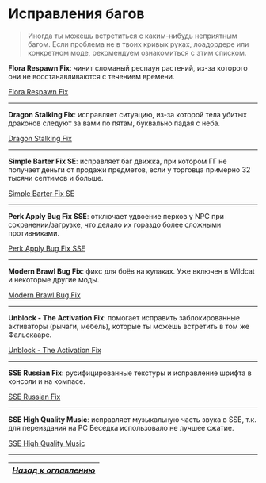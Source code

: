 # Исправления багов

> Иногда ты можешь встретиться с каким-нибудь неприятным багом. Если проблема не в твоих кривых руках, лоадордере или конкретном моде, рекомендуем ознакомиться с этим списком.

**Flora Respawn Fix**: чинит сломаный респаун растений, из-за которого они не восстанавливаются с течением времени.

[Flora Respawn Fix](https://www.nexusmods.com/skyrimspecialedition/mods/13186)

------

**Dragon Stalking Fix**: исправляет ситуацию, из-за которой тела убитых драконов следуют за вами по пятам, буквально падая с неба.

[Dragon Stalking Fix](https://www.nexusmods.com/skyrimspecialedition/mods/14060)

------

**Simple Barter Fix SE**: исправляет баг движка, при котором ГГ не получает деньги от продажи предметов, если у торговца примерно 32 тысячи септимов и больше.

[Simple Barter Fix SE](https://www.nexusmods.com/skyrimspecialedition/mods/14756)

------

**Perk Apply Bug Fix SSE**: отключает удвоение перков у NPC при сохранении/загрузке, что делало их гораздо более сложными противниками.

[Perk Apply Bug Fix SSE](https://www.nexusmods.com/skyrimspecialedition/mods/16544)

------

**Modern Brawl Bug Fix**: фикс для боёв на кулаках. Уже включен в Wildcat и некоторые другие моды.

[Modern Brawl Bug Fix](https://www.nexusmods.com/skyrimspecialedition/mods/1473)

------

**Unblock - The Activation Fix**: помогает исправить заблокированные активаторы (рычаги, мебель), которые ты можешь встретить в том же Фальскааре.

[Unblock - The Activation Fix](https://www.nexusmods.com/skyrimspecialedition/mods/221)

------

**SSE Russian Fix**: русифицированные текстуры и исправление шрифта в консоли и на компасе.

[SSE Russian Fix](https://www.nexusmods.com/skyrimspecialedition/mods/887)

------

**SSE High Quality Music**: исправляет музыкальную часть звука в SSE, т.к. для переиздания на PC Беседка использовало не лучшее сжатие.

[SSE High Quality Music](https://www.nexusmods.com/skyrimspecialedition/mods/4968)

------

|[*Назад к оглавлению*](../01_Оглавление.md)|
|:---:|
